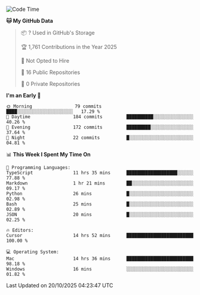 <!--START_SECTION:waka-->
![Code Time](http://img.shields.io/badge/Code%20Time-7%2C970%20hrs%2019%20mins-blue)

**🐱 My GitHub Data** 

> 📦 ? Used in GitHub's Storage 
 > 
> 🏆 1,761 Contributions in the Year 2025
 > 
> 🚫 Not Opted to Hire
 > 
> 📜 16 Public Repositories 
 > 
> 🔑 0 Private Repositories 
 > 
**I'm an Early 🐤** 

```text
🌞 Morning                79 commits          ████░░░░░░░░░░░░░░░░░░░░░   17.29 % 
🌆 Daytime                184 commits         ██████████░░░░░░░░░░░░░░░   40.26 % 
🌃 Evening                172 commits         █████████░░░░░░░░░░░░░░░░   37.64 % 
🌙 Night                  22 commits          █░░░░░░░░░░░░░░░░░░░░░░░░   04.81 % 
```


📊 **This Week I Spent My Time On** 

```text
💬 Programming Languages: 
TypeScript               11 hrs 35 mins      ███████████████████░░░░░░   77.88 % 
Markdown                 1 hr 21 mins        ██░░░░░░░░░░░░░░░░░░░░░░░   09.17 % 
Python                   26 mins             █░░░░░░░░░░░░░░░░░░░░░░░░   02.98 % 
Bash                     25 mins             █░░░░░░░░░░░░░░░░░░░░░░░░   02.89 % 
JSON                     20 mins             █░░░░░░░░░░░░░░░░░░░░░░░░   02.25 % 

🔥 Editors: 
Cursor                   14 hrs 52 mins      █████████████████████████   100.00 % 

💻 Operating System: 
Mac                      14 hrs 36 mins      █████████████████████████   98.18 % 
Windows                  16 mins             ░░░░░░░░░░░░░░░░░░░░░░░░░   01.82 % 
```


 Last Updated on 20/10/2025 04:23:47 UTC
<!--END_SECTION:waka-->

